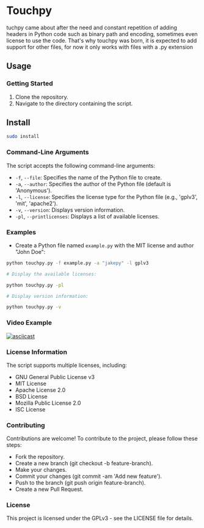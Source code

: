 # Touchpy
tuchpy came about after the need and constant repetition of adding headers in Python code such as binary path and encoding, sometimes even license to use the code. 
That's why touchpy was born, it is expected to add support for other files, for now it only works with files with a .py extension


## Usage

### Getting Started

1. Clone the repository.
2. Navigate to the directory containing the script.

## Install

```bash
sudo install
```

### Command-Line Arguments

The script accepts the following command-line arguments:

- `-f`, `--file`: Specifies the name of the Python file to create.
- `-a`, `--author`: Specifies the author of the Python file (default is 'Anonymous').
- `-l`, `--license`: Specifies the license type for the Python file (e.g., 'gplv3', 'mit', 'apache2').
- `-v`, `--version`: Displays version information.
- `-pl`, `--printlicenses`: Displays a list of available licenses.

### Examples

- Create a Python file named `example.py` with the MIT license and author "John Doe":
```bash
python touchpy.py -f example.py -a "jakepy" -l gplv3

# Display the available licenses:

python touchpy.py -pl

# Display version information:

python touchpy.py -v
```                

### Video Example 
[![asciicast](https://asciinema.org/a/628537.svg)](https://asciinema.org/a/628537)

### License Information

The script supports multiple licenses, including:

- GNU General Public License v3
- MIT License
- Apache License 2.0
- BSD License
- Mozilla Public License 2.0
- ISC License


### Contributing

Contributions are welcome! To contribute to the project, please follow these steps:

- Fork the repository.
- Create a new branch (git checkout -b feature-branch).
- Make your changes.
- Commit your changes (git commit -am 'Add new feature').
- Push to the branch (git push origin feature-branch).
- Create a new Pull Request.


### License
This project is licensed under the GPLv3  - see the LICENSE file for details.
